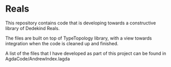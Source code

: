 # Reals

This repository contains code that is developing towards a constructive library of Dedekind Reals.

The files are built on top of TypeTopology library, with a view towards integration when the code is cleaned up and finished.

A list of the files that I have developed as part of this project can be found in AgdaCode/AndrewIndex.lagda
